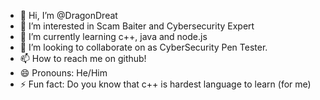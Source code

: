 - 👋 Hi, I’m @DragonDreat
- 👀 I’m interested in Scam Baiter and Cybersecurity Expert
- 🌱 I’m currently learning c++, java and node.js
- 💞️ I’m looking to collaborate on as CyberSecurity Pen Tester.
- 📫 How to reach me on github!
- 😄 Pronouns: He/Him
- ⚡ Fun fact: Do you know that c++ is hardest language to learn (for me)

<!---
DragonDreat/DragonDreat is a ✨ special ✨ repository because its `README.md` (this file) appears on your GitHub profile.
You can click the Preview link to take a look at your changes.
--->
